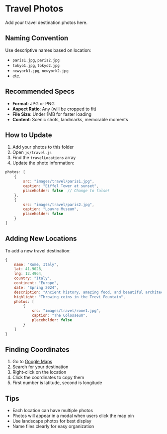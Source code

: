# Travel Photos

Add your travel destination photos here.

## Naming Convention

Use descriptive names based on location:
- `paris1.jpg`, `paris2.jpg`
- `tokyo1.jpg`, `tokyo2.jpg`
- `newyork1.jpg`, `newyork2.jpg`
- etc.

## Recommended Specs

- **Format**: JPG or PNG
- **Aspect Ratio**: Any (will be cropped to fit)
- **File Size**: Under 1MB for faster loading
- **Content**: Scenic shots, landmarks, memorable moments

## How to Update

1. Add your photos to this folder
2. Open `js/travel.js`
3. Find the `travelLocations` array
4. Update the photo information:

```javascript
photos: [
    {
        src: "images/travel/paris1.jpg",
        caption: "Eiffel Tower at sunset",
        placeholder: false  // Change to false!
    },
    {
        src: "images/travel/paris2.jpg",
        caption: "Louvre Museum",
        placeholder: false
    }
]
```

## Adding New Locations

To add a new travel destination:

```javascript
{
    name: "Rome, Italy",
    lat: 41.9028,
    lng: 12.4964,
    country: "Italy",
    continent: "Europe",
    date: "Spring 2024",
    description: "Ancient history, amazing food, and beautiful architecture...",
    highlight: "Throwing coins in the Trevi Fountain",
    photos: [
        {
            src: "images/travel/rome1.jpg",
            caption: "The Colosseum",
            placeholder: false
        }
    ]
}
```

## Finding Coordinates

1. Go to [Google Maps](https://maps.google.com)
2. Search for your destination
3. Right-click on the location
4. Click the coordinates to copy them
5. First number is latitude, second is longitude

## Tips

- Each location can have multiple photos
- Photos will appear in a modal when users click the map pin
- Use landscape photos for best display
- Name files clearly for easy organization

